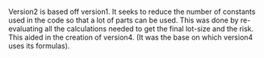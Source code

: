 Version2 is based off version1.
It seeks to reduce the number of constants used in the code so that a lot of parts can be used.
This was done by re-evaluating all the calculations needed to get the final lot-size and the risk.
This aided in the creation of version4. (It was the base on which version4 uses its formulas).
